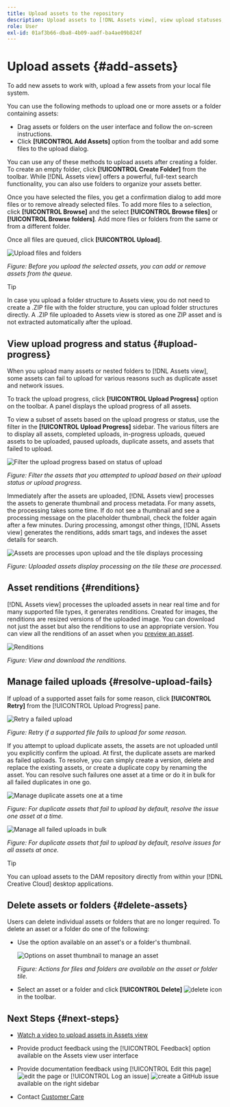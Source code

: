 ```yaml
---
title: Upload assets to the repository
description: Upload assets to [!DNL Assets view], view upload statuses, and resolve upload issues.
role: User
exl-id: 01af3b66-dba8-4b09-aadf-ba4ae09b824f
---
```

# Upload assets {#add-assets}

To add new assets to work with, upload a few assets from your local file system. <!-- TBD: Many of the [common file formats are supported](/help/assets/supported-file-formats-assets-view.md). -->

You can use the following methods to upload one or more assets or a folder containing assets:

* Drag assets or folders on the user interface and follow the on-screen instructions.
* Click **[!UICONTROL Add Assets]** option from the toolbar and add some files to the upload dialog.

<!-- TBD: Update this GIF
![Asset and nested folder upload demo](assets/do-not-localize/upload-assets.gif) -->

You can use any of these methods to upload assets after creating a folder. To create an empty folder, click **[!UICONTROL Create Folder]** from the toolbar. While [!DNL Assets view] offers a powerful, full-text search functionality, you can also use folders to organize your assets better.

Once you have selected the files, you get a confirmation dialog to add more files or to remove already selected files. To add more files to a selection, click **[!UICONTROL Browse]** and the select **[!UICONTROL Browse files]** or **[!UICONTROL Browse folders]**. Add more files or folders from the same or from a different folder.

Once all files are queued, click **[!UICONTROL Upload]**.

![Upload files and folders](assets/upload-browse-files-folders.png)

*Figure: Before you upload the selected assets, you can add or remove assets from the queue.*

>[!TIP]
>
>In case you upload a folder structure to Assets view, you do not need to create a .ZIP file with the folder structure, you can upload folder structures directly. A .ZIP file uploaded to Assets view is stored as one ZIP asset and is not extracted automatically after the upload. 

## View upload progress and status {#upload-progress}

When you upload many assets or nested folders to [!DNL Assets view], some assets can fail to upload for various reasons such as duplicate asset and network issues.

To track the upload progress, click **[!UICONTROL Upload Progress]** option on the toolbar. A panel displays the upload progress of all assets.

To view a subset of assets based on the upload progress or status, use the filter in the **[!UICONTROL Upload Progress]** sidebar. The various filters are to display all assets, completed uploads, in-progress uploads, queued assets to be uploaded, paused uploads, duplicate assets, and assets that failed to upload.  

![Filter the upload progress based on status of upload](assets/filter-upload-progress.png)

*Figure: Filter the assets that you attempted to upload based on their upload status or upload progress.*

Immediately after the assets are uploaded, [!DNL Assets view] processes the assets to generate thumbnail and process metadata. For many assets, the processing takes some time. If do not see a thumbnail and see a processing message on the placeholder thumbnail, check the folder again after a few minutes. During processing, amongst other things, [!DNL Assets view] generates the renditions, adds smart tags, and indexes the asset details for search.

![Assets are processes upon upload and the tile displays processing](assets/upload-processing.png)

*Figure: Uploaded assets display processing on the tile these are processed.*

## Asset renditions {#renditions}

[!DNL Assets view] processes the uploaded assets in near real time and for many supported file types, it generates renditions. Created for images, the renditions are resized versions of the uploaded image. You can download not just the asset but also the renditions to use an appropriate version. You can view all the renditions of an asset when you [preview an asset](/help/assets/navigate-assets-view.md#preview-assets).

![Renditions](assets/renditions-view-download.png)

*Figure: View and download the renditions.*

## Manage failed uploads {#resolve-upload-fails}

If upload of a supported asset fails for some reason, click **[!UICONTROL Retry]** from the [!UICONTROL Upload Progress] pane.

![Retry a failed upload](assets/upload-retry.png)

*Figure: Retry if a supported file fails to upload for some reason.*

If you attempt to upload duplicate assets, the assets are not uploaded until you explicitly confirm the upload. At first, the duplicate assets are marked as failed uploads. To resolve, you can simply create a version, delete and replace the existing assets, or create a duplicate copy by renaming the asset. You can resolve such failures one asset at a time or do it in bulk for all failed duplicates in one go.

![Manage duplicate assets one at a time](assets/uploads-manage-duplicates.png)

*Figure: For duplicate assets that fail to upload by default, resolve the issue one asset at a time.*

![Manage all failed uploads in bulk](assets/upload-progress-manage-failed-uploads.png)

*Figure: For duplicate assets that fail to upload by default, resolve issues for all assets at once.*

>[!TIP]
>
>You can upload assets to the DAM repository directly from within your [!DNL Creative Cloud] desktop applications. 
<!--TBD
See how [[!DNL Assets view] integrates with [!DNL Adobe Asset Link]](/help/assets/integration-assets-view.md).
-->

## Delete assets or folders {#delete-assets}

Users can delete individual assets or folders that are no longer required. To delete an asset or a folder do one of the following:

* Use the option available on an asset's or a folder's thumbnail.

  ![Options on asset thumbnail to manage an asset](assets/options-on-thumbnail.png)

  *Figure: Actions for files and folders are available on the asset or folder tile.*

* Select an asset or a folder and click **[!UICONTROL Delete]** ![delete icon](assets/do-not-localize/delete-icon.png) in the toolbar.

## Next Steps {#next-steps}

* [Watch a video to upload assets in Assets view](https://experienceleague.adobe.com/docs/experience-manager-learn/assets-essentials/basics/creating.html)

* Provide product feedback using the [!UICONTROL Feedback] option available on the Assets view user interface

* Provide documentation feedback using [!UICONTROL Edit this page] ![edit the page](assets/do-not-localize/edit-page.png) or [!UICONTROL Log an issue] ![create a GitHub issue](assets/do-not-localize/github-issue.png) available on the right sidebar

* Contact [Customer Care](https://experienceleague.adobe.com/?support-solution=General#support)
